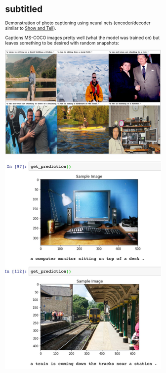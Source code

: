 # subtitled
Demonstration of photo captioning using neural nets (encoder/decoder similar to <a href="https://arxiv.org/abs/1411.4555">Show and Tell</a>).

Captions MS-COCO images pretty well (what the model was trained on) but leaves something to be desired with random snapshots:

![Screenshot](screenshots/photo_captioning.jpeg)

![Screenshot](screenshots/screenshot.jpg)
